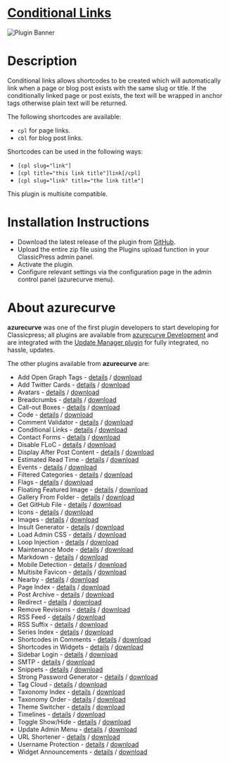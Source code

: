 # [Conditional Links](https://development.azurecurve.co.uk/classicpress-plugins/conditional-links/)
![Plugin Banner](/assets/pluginimages/banner-1544x500.png)

# Description

Conditional links allows shortcodes to be created which will automatically link when a page or blog post exists with the same slug or title. If the conditionally linked page or post exists, the text will be wrapped in anchor tags otherwise plain text will be returned.

The following shortcodes are available:
* `cpl` for page links.
* `cbl` for blog post links.

Shortcodes can be used in the following ways:
* `[cpl slug="link"]`
* `[cpl title="this link title"]link[/cpl]`
* `[cpl slug="link" title="the link title"]`

This plugin is multisite compatible.

# Installation Instructions

 * Download the latest release of the plugin from [GitHub](https://github.com/azurecurve/azrcrv-conditional-links/releases/latest/).
 * Upload the entire zip file using the Plugins upload function in your ClassicPress admin panel.
 * Activate the plugin.
 * Configure relevant settings via the configuration page in the admin control panel (azurecurve menu).

# About azurecurve

**azurecurve** was one of the first plugin developers to start developing for Classicpress; all plugins are available from [azurecurve Development](https://development.azurecurve.co.uk/) and are integrated with the [Update Manager plugin](https://directory.classicpress.net/plugins/update-manager) for fully integrated, no hassle, updates.

The other plugins available from **azurecurve** are:
 * Add Open Graph Tags - [details](https://development.azurecurve.co.uk/classicpress-plugins/add-open-graph-tags/) / [download](https://github.com/azurecurve/azrcrv-add-open-graph-tags/releases/latest/)
 * Add Twitter Cards - [details](https://development.azurecurve.co.uk/classicpress-plugins/add-twitter-cards/) / [download](https://github.com/azurecurve/azrcrv-add-twitter-cards/releases/latest/)
 * Avatars - [details](https://development.azurecurve.co.uk/classicpress-plugins/avatars/) / [download](https://github.com/azurecurve/azrcrv-avatars/releases/latest/)
 * Breadcrumbs - [details](https://development.azurecurve.co.uk/classicpress-plugins/breadcrumbs/) / [download](https://github.com/azurecurve/azrcrv-breadcrumbs/releases/latest/)
 * Call-out Boxes - [details](https://development.azurecurve.co.uk/classicpress-plugins/call-out-boxes/) / [download](https://github.com/azurecurve/azrcrv-call-out-boxes/releases/latest/)
 * Code - [details](https://development.azurecurve.co.uk/classicpress-plugins/code/) / [download](https://github.com/azurecurve/azrcrv-code/releases/latest/)
 * Comment Validator - [details](https://development.azurecurve.co.uk/classicpress-plugins/comment-validator/) / [download](https://github.com/azurecurve/azrcrv-comment-validator/releases/latest/)
 * Conditional Links - [details](https://development.azurecurve.co.uk/classicpress-plugins/conditional-links/) / [download](https://github.com/azurecurve/azrcrv-conditional-links/releases/latest/)
 * Contact Forms - [details](https://development.azurecurve.co.uk/classicpress-plugins/contact-forms/) / [download](https://github.com/azurecurve/azrcrv-contact-forms/releases/latest/)
 * Disable FLoC - [details](https://development.azurecurve.co.uk/classicpress-plugins/disable-floc/) / [download](https://github.com/azurecurve/azrcrv-disable-floc/releases/latest/)
 * Display After Post Content - [details](https://development.azurecurve.co.uk/classicpress-plugins/display-after-post-content/) / [download](https://github.com/azurecurve/azrcrv-display-after-post-content/releases/latest/)
 * Estimated Read Time - [details](https://development.azurecurve.co.uk/classicpress-plugins/estimated-read-time/) / [download](https://github.com/azurecurve/azrcrv-estimated-read-time/releases/latest/)
 * Events - [details](https://development.azurecurve.co.uk/classicpress-plugins/events/) / [download](https://github.com/azurecurve/azrcrv-events/releases/latest/)
 * Filtered Categories - [details](https://development.azurecurve.co.uk/classicpress-plugins/filtered-categories/) / [download](https://github.com/azurecurve/azrcrv-filtered-categories/releases/latest/)
 * Flags - [details](https://development.azurecurve.co.uk/classicpress-plugins/flags/) / [download](https://github.com/azurecurve/azrcrv-flags/releases/latest/)
 * Floating Featured Image - [details](https://development.azurecurve.co.uk/classicpress-plugins/floating-featured-image/) / [download](https://github.com/azurecurve/azrcrv-floating-featured-image/releases/latest/)
 * Gallery From Folder - [details](https://development.azurecurve.co.uk/classicpress-plugins/gallery-from-folder/) / [download](https://github.com/azurecurve/azrcrv-gallery-from-folder/releases/latest/)
 * Get GitHub File - [details](https://development.azurecurve.co.uk/classicpress-plugins/get-github-file/) / [download](https://github.com/azurecurve/azrcrv-get-github-file/releases/latest/)
 * Icons - [details](https://development.azurecurve.co.uk/classicpress-plugins/icons/) / [download](https://github.com/azurecurve/azrcrv-icons/releases/latest/)
 * Images - [details](https://development.azurecurve.co.uk/classicpress-plugins/images/) / [download](https://github.com/azurecurve/azrcrv-images/releases/latest/)
 * Insult Generator - [details](https://development.azurecurve.co.uk/classicpress-plugins/insult-generator/) / [download](https://github.com/azurecurve/azrcrv-insult-generator/releases/latest/)
 * Load Admin CSS - [details](https://development.azurecurve.co.uk/classicpress-plugins/load-admin-css/) / [download](https://github.com/azurecurve/azrcrv-load-admin-css/releases/latest/)
 * Loop Injection - [details](https://development.azurecurve.co.uk/classicpress-plugins/loop-injection/) / [download](https://github.com/azurecurve/azrcrv-loop-injection/releases/latest/)
 * Maintenance Mode - [details](https://development.azurecurve.co.uk/classicpress-plugins/maintenance-mode/) / [download](https://github.com/azurecurve/azrcrv-maintenance-mode/releases/latest/)
 * Markdown - [details](https://development.azurecurve.co.uk/classicpress-plugins/markdown/) / [download](https://github.com/azurecurve/azrcrv-markdown/releases/latest/)
 * Mobile Detection - [details](https://development.azurecurve.co.uk/classicpress-plugins/mobile-detection/) / [download](https://github.com/azurecurve/azrcrv-mobile-detection/releases/latest/)
 * Multisite Favicon - [details](https://development.azurecurve.co.uk/classicpress-plugins/multisite-favicon/) / [download](https://github.com/azurecurve/azrcrv-multisite-favicon/releases/latest/)
 * Nearby - [details](https://development.azurecurve.co.uk/classicpress-plugins/nearby/) / [download](https://github.com/azurecurve/azrcrv-nearby/releases/latest/)
 * Page Index - [details](https://development.azurecurve.co.uk/classicpress-plugins/page-index/) / [download](https://github.com/azurecurve/azrcrv-page-index/releases/latest/)
 * Post Archive - [details](https://development.azurecurve.co.uk/classicpress-plugins/post-archive/) / [download](https://github.com/azurecurve/azrcrv-post-archive/releases/latest/)
 * Redirect - [details](https://development.azurecurve.co.uk/classicpress-plugins/redirect/) / [download](https://github.com/azurecurve/azrcrv-redirect/releases/latest/)
 * Remove Revisions - [details](https://development.azurecurve.co.uk/classicpress-plugins/remove-revisions/) / [download](https://github.com/azurecurve/azrcrv-remove-revisions/releases/latest/)
 * RSS Feed - [details](https://development.azurecurve.co.uk/classicpress-plugins/rss-feed/) / [download](https://github.com/azurecurve/azrcrv-rss-feed/releases/latest/)
 * RSS Suffix - [details](https://development.azurecurve.co.uk/classicpress-plugins/rss-suffix/) / [download](https://github.com/azurecurve/azrcrv-rss-suffix/releases/latest/)
 * Series Index - [details](https://development.azurecurve.co.uk/classicpress-plugins/series-index/) / [download](https://github.com/azurecurve/azrcrv-series-index/releases/latest/)
 * Shortcodes in Comments - [details](https://development.azurecurve.co.uk/classicpress-plugins/shortcodes-in-comments/) / [download](https://github.com/azurecurve/azrcrv-shortcodes-in-comments/releases/latest/)
 * Shortcodes in Widgets - [details](https://development.azurecurve.co.uk/classicpress-plugins/shortcodes-in-widgets/) / [download](https://github.com/azurecurve/azrcrv-shortcodes-in-widgets/releases/latest/)
 * Sidebar Login - [details](https://development.azurecurve.co.uk/classicpress-plugins/sidebar-login/) / [download](https://github.com/azurecurve/azrcrv-sidebar-login/releases/latest/)
 * SMTP - [details](https://development.azurecurve.co.uk/classicpress-plugins/smtp/) / [download](https://github.com/azurecurve/azrcrv-smtp/releases/latest/)
 * Snippets - [details](https://development.azurecurve.co.uk/classicpress-plugins/snippets/) / [download](https://github.com/azurecurve/azrcrv-snippets/releases/latest/)
 * Strong Password Generator - [details](https://development.azurecurve.co.uk/classicpress-plugins/strong-password-generator/) / [download](https://github.com/azurecurve/azrcrv-strong-password-generator/releases/latest/)
 * Tag Cloud - [details](https://development.azurecurve.co.uk/classicpress-plugins/tag-cloud/) / [download](https://github.com/azurecurve/azrcrv-tag-cloud/releases/latest/)
 * Taxonomy Index - [details](https://development.azurecurve.co.uk/classicpress-plugins/taxonomy-index/) / [download](https://github.com/azurecurve/azrcrv-taxonomy-index/releases/latest/)
 * Taxonomy Order - [details](https://development.azurecurve.co.uk/classicpress-plugins/taxonomy-order/) / [download](https://github.com/azurecurve/azrcrv-taxonomy-order/releases/latest/)
 * Theme Switcher - [details](https://development.azurecurve.co.uk/classicpress-plugins/theme-switcher/) / [download](https://github.com/azurecurve/azrcrv-theme-switcher/releases/latest/)
 * Timelines - [details](https://development.azurecurve.co.uk/classicpress-plugins/timelines/) / [download](https://github.com/azurecurve/azrcrv-timelines/releases/latest/)
 * Toggle Show/Hide - [details](https://development.azurecurve.co.uk/classicpress-plugins/toggle-showhide/) / [download](https://github.com/azurecurve/azrcrv-toggle-showhide/releases/latest/)
 * Update Admin Menu - [details](https://development.azurecurve.co.uk/classicpress-plugins/update-admin-menu/) / [download](https://github.com/azurecurve/azrcrv-update-admin-menu/releases/latest/)
 * URL Shortener - [details](https://development.azurecurve.co.uk/classicpress-plugins/url-shortener/) / [download](https://github.com/azurecurve/azrcrv-url-shortener/releases/latest/)
 * Username Protection - [details](https://development.azurecurve.co.uk/classicpress-plugins/username-protection/) / [download](https://github.com/azurecurve/azrcrv-username-protection/releases/latest/)
 * Widget Announcements - [details](https://development.azurecurve.co.uk/classicpress-plugins/widget-announcements/) / [download](https://github.com/azurecurve/azrcrv-widget-announcements/releases/latest/)